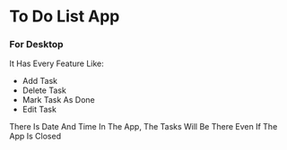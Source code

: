 <h1>To Do List App</h1>
<h3>For Desktop</h3>
<div>
  It Has Every Feature Like:
  <ul>
    <li>Add Task</li>
    <li>Delete Task</li>
    <li>Mark Task As Done</li>
    <li>Edit Task</li>
  </ul>
  <p>
    There Is Date And Time In The App, The Tasks Will Be There Even If The App Is Closed
  </p>
</div>
